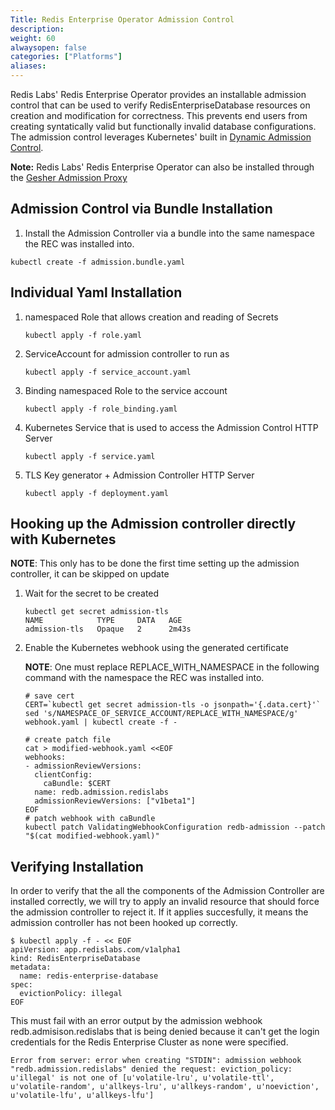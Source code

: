 ```yaml
---
Title: Redis Enterprise Operator Admission Control
description:
weight: 60
alwaysopen: false
categories: ["Platforms"]
aliases:
---
```


Redis Labs' Redis Enterprise Operator provides an installable admission control that can be used to verify RedisEnterpriseDatabase resources on creation and modification for correctness.  This prevents end users from creating syntatically valid but functionally invalid database configurations.  The admission control leverages Kubernetes' built in [Dynamic Admission Control](https://kubernetes.io/docs/reference/access-authn-authz/extensible-admission-controllers/).

**Note:** Redis Labs' Redis Enterprise Operator can also be installed through the [Gesher Admission Proxy](GESHER.md) 

## Admission Control via Bundle Installation

1. Install the Admission Controller via a bundle into the same namespace the REC was installed into.

```shell script
kubectl create -f admission.bundle.yaml
```

## Individual Yaml Installation

1. namespaced Role that allows creation and reading of Secrets

    ```shell script
    kubectl apply -f role.yaml
    ```

2. ServiceAccount for admission controller to run as

    ```shell script
    kubectl apply -f service_account.yaml
    ```

3. Binding namespaced Role to the service account

    ```shell script
    kubectl apply -f role_binding.yaml
    ```

4. Kubernetes Service that is used to access the Admission Control HTTP Server

    ```shell script
    kubectl apply -f service.yaml
    ```

5. TLS Key generator + Admission Controller HTTP Server

    ```shell script
    kubectl apply -f deployment.yaml
    ```

## Hooking up the Admission controller directly with Kubernetes

**NOTE**: This only has to be done the first time setting up the admission controller, it can be skipped on update

1. Wait for the secret to be created

    ```shell script
    kubectl get secret admission-tls
    NAME            TYPE     DATA   AGE
    admission-tls   Opaque   2      2m43s
    ```

2. Enable the Kubernetes webhook using the generated certificate

      **NOTE**: One must replace REPLACE_WITH_NAMESPACE in the following command with the namespace the REC was installed into.

      ```shell script
      # save cert
      CERT=`kubectl get secret admission-tls -o jsonpath='{.data.cert}'`
      sed 's/NAMESPACE_OF_SERVICE_ACCOUNT/REPLACE_WITH_NAMESPACE/g' webhook.yaml | kubectl create -f -

      # create patch file
      cat > modified-webhook.yaml <<EOF
      webhooks:
      - admissionReviewVersions:
        clientConfig:
          caBundle: $CERT
        name: redb.admission.redislabs
        admissionReviewVersions: ["v1beta1"]
      EOF
      # patch webhook with caBundle
      kubectl patch ValidatingWebhookConfiguration redb-admission --patch "$(cat modified-webhook.yaml)"
      ```
          
## Verifying Installation

In order to verify that the all the components of the Admission Controller are installed correctly, we will try to apply an invalid resource that should force the admission controller to reject it.  If it applies succesfully, it means the admission controller has not been hooked up correctly.

```shell script
$ kubectl apply -f - << EOF
apiVersion: app.redislabs.com/v1alpha1
kind: RedisEnterpriseDatabase
metadata:
  name: redis-enterprise-database
spec:
  evictionPolicy: illegal
EOF
```

This must fail with an error output by the admission webhook redb.admisison.redislabs that is being denied because it can't get the login credentials for the Redis Enterprise Cluster as none were specified.

```shell script
Error from server: error when creating "STDIN": admission webhook "redb.admission.redislabs" denied the request: eviction_policy: u'illegal' is not one of [u'volatile-lru', u'volatile-ttl', u'volatile-random', u'allkeys-lru', u'allkeys-random', u'noeviction', u'volatile-lfu', u'allkeys-lfu']
```
